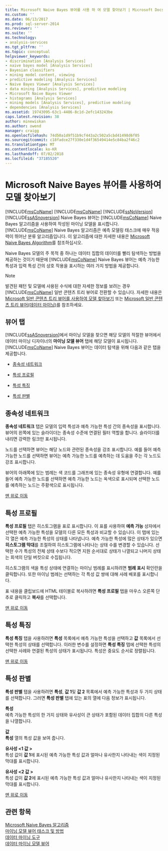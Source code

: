 ```yaml
---
title: Microsoft Naive Bayes 뷰어를 사용 하 여 모델 찾아보기 | Microsoft Docs
ms.custom: ''
ms.date: 06/13/2017
ms.prod: sql-server-2014
ms.reviewer: ''
ms.suite: ''
ms.technology:
- analysis-services
ms.tgt_pltfrm: ''
ms.topic: conceptual
helpviewer_keywords:
- discrimination [Analysis Services]
- naive bayes model [Analysis Services]
- Bayesian classifiers
- mining model content, viewing
- predictive modeling [Analysis Services]
- Naive Bayes Viewer [Analysis Services]
- data mining [Analysis Services], predictive modeling
- Microsoft Naive Bayes Viewer
- histograms [Analysis Services]
- mining models [Analysis Services], predictive modeling
- dependencies [Analysis Services]
ms.assetid: 19743095-63c1-4486-8c1d-2efc143243be
caps.latest.revision: 38
author: minewiskan
ms.author: owend
manager: craigg
ms.openlocfilehash: 74d50a1d9f51b9cf443a2c502a5cbd41498d6f05
ms.sourcegitcommit: c18fadce27f330e1d4f36549414e5c84ba2f46c2
ms.translationtype: MT
ms.contentlocale: ko-KR
ms.lasthandoff: 07/02/2018
ms.locfileid: "37185520"
---
```

# <a name="browse-a-model-using-the-microsoft-naive-bayes-viewer"></a>Microsoft Naive Bayes 뷰어를 사용하여 모델 찾아보기
   [!INCLUDE[msCoName](../../includes/msconame-md.md)]  [!INCLUDE[msCoName](../../includes/msconame-md.md)] [!INCLUDE[ssNoVersion](../../includes/ssnoversion-md.md)] [!INCLUDE[ssASnoversion](../../includes/ssasnoversion-md.md)] Naive Bayes 뷰어는 [!INCLUDE[msCoName](../../includes/msconame-md.md)] Naive Bayes 알고리즘을 사용하여 작성된 마이닝 모델을 표시합니다. [!INCLUDE[msCoName](../../includes/msconame-md.md)] Naive Bayes 알고리즘은 예측 모델링 태스크에 매우 적응력이 뛰어난 분류 알고리즘입니다. 이 알고리즘에 대한 자세한 내용은 [Microsoft Naive Bayes Algorithm](microsoft-naive-bayes-algorithm.md)를 참조하십시오.  
  
 Naive Bayes 모델의 주 목적 중 하나는 데이터 집합의 데이터를 빨리 탐색하는 방법을 제공하는 것이기 때문에 [!INCLUDE[msCoName](../../includes/msconame-md.md)] Naive Bayes 뷰어는 예측 가능한 특성과 입력 특성 간의 상호 작용을 표시하는 여러 가지 방법을 제공합니다.  
  
> [!NOTE]  
>  발견된 패턴 및 모델에 사용된 수식에 대한 자세한 정보를 보려는 경우 [!INCLUDE[msCoName](../../includes/msconame-md.md)] 일반 콘텐츠 트리 뷰어로 전환할 수 있습니다. 자세한 내용은 [Microsoft 일반 콘텐츠 트리 뷰어를 사용하여 모델 찾아보기](browse-a-model-using-the-microsoft-generic-content-tree-viewer.md) 또는 [Microsoft 일반 콘텐츠 트리 뷰어&#40;데이터 마이닝&#41;](../microsoft-generic-content-tree-viewer-data-mining.md)를 참조하세요.  
  
##  <a name="BKMK_ViewerTabs"></a> 뷰어 탭  
 [!INCLUDE[ssASnoversion](../../includes/ssasnoversion-md.md)]에서 마이닝 모델을 찾으면 해당 모델의 적절한 뷰어에서 데이터 마이닝 디자이너의 **마이닝 모델 뷰어** 탭에 해당 모델이 표시됩니다. [!INCLUDE[msCoName](../../includes/msconame-md.md)] Naive Bayes 뷰어는 데이터 탐색을 위해 다음과 같은 탭을 제공합니다.  
  
-   [종속성 네트워크](#BKMK_Dependency)  
  
-   [특성 프로필](#BKMK_Profiles)  
  
-   [특성 특징](#BKMK_Characteristics)  
  
-   [특성 판별](#BKMK_Discrimination)  
  
##  <a name="BKMK_Dependency"></a> 종속성 네트워크  
 **종속성 네트워크** 탭은 모델의 입력 특성과 예측 가능한 특성 간의 종속성을 표시합니다. 뷰어의 왼쪽에 있는 슬라이더는 종속성 수준에 연결된 필터 역할을 합니다. 슬라이더를 내리면 강력한 링크만 표시됩니다.  
  
 노드를 선택하면 뷰어는 해당 노드와 관련된 종속성을 강조 표시합니다. 예를 들어 예측 가능한 노드를 선택하면 뷰어는 예측 가능한 노드를 예측하는 데 도움을 주는 각 노드도 강조 표시합니다.  
  
 뷰어의 아래쪽에 있는 범례는 색 코드를 그래프에 있는 종속성 유형에 연결합니다. 예를 들어 예측 가능한 노드를 선택하면 예측 가능한 노드는 옥색으로 표시되며 선택한 노드를 예측하는 노드는 주황색으로 표시됩니다.  
  
 [맨 위로 이동](#BKMK_ViewerTabs)  
  
##  <a name="BKMK_Profiles"></a> 특성 프로필  
 **특성 프로필** 탭은 히스토그램을 표로 표시합니다. 이 표를 사용하여 **예측 가능** 상자에서 선택한 예측 가능한 특성을 모델의 다른 모든 특성과 비교할 수 있습니다. 이 탭에 있는 각 열은 예측 가능한 특성의 상태를 나타냅니다. 예측 가능한 특성에 많은 상태가 있으면 **히스토그램 막대**를 조절하여 히스토그램에 나타나는 상태 수를 변경할 수 있습니다. 선택한 수가 특성의 전체 상태 수보다 적으면 지원 순서대로 상태가 나열되고 나머지 상태는 회색의 단일 버킷으로 수집됩니다.  
  
 히스토그램의 색을 특성 상태에 연결하는 마이닝 범례를 표시하려면 **범례 표시** 확인란을 클릭합니다. 또한 마이닝 범례는 선택하는 각 특성 값 쌍에 대해 사례 배포를 표시합니다.  
  
 표 내용을 클립보드에 HTML 테이블로 복사하려면 **특성 프로필** 탭을 마우스 오른쪽 단추로 클릭하고 **복사**를 선택합니다.  
  
 [맨 위로 이동](#BKMK_ViewerTabs)  
  
##  <a name="BKMK_Characteristics"></a> 특성 특징  
 **특성 특징** 탭을 사용하려면 **특성** 목록에서 예측 가능한 특성을 선택하고 **값** 목록에서 선택한 특성의 상태를 선택합니다. 이러한 변수를 설정하면 **특성 특징** 탭에 선택한 특성의 선택한 사례와 연결된 특성의 상태가 표시됩니다. 특성은 중요도 순서로 정렬됩니다.  
  
 [맨 위로 이동](#BKMK_ViewerTabs)  
  
##  <a name="BKMK_Discrimination"></a> 특성 판별  
 **특성 판별** 탭을 사용하려면 **특성**, **값 1**및 **값 2** 목록에서 예측 가능한 특성과 두 가지 상태를 선택합니다. 그러면 **특성 판별** 탭에 있는 표의 열에 다음 정보가 표시됩니다.  
  
 **특성**  
 예측 가능한 특성의 한 가지 상태와 유사성이 큰 상태가 포함된 데이터 집합의 다른 특성을 나열합니다.  
  
 **값**  
 **특성** 열의 특성 값을 보여 줍니다.  
  
 **유사성 \<1 값 >**  
 특성 값이 **값 1**에 표시된 예측 가능한 특성 값과 얼마나 유사한지 나타내는 색이 지정된 막대를 표시합니다.  
  
 **유사성 \<2 값 >**  
 특성 값이 **값 2**에 표시된 예측 가능한 특성 값과 얼마나 유사한지 나타내는 색이 지정된 막대를 표시합니다.  
  
 [맨 위로 이동](#BKMK_ViewerTabs)  
  
## <a name="see-also"></a>관련 항목  
 [Microsoft Naive Bayes 알고리즘](microsoft-naive-bayes-algorithm.md)   
 [마이닝 모델 뷰어 태스크 및 방법](mining-model-viewer-tasks-and-how-tos.md)   
 [데이터 마이닝 도구](data-mining-tools.md)   
 [데이터 마이닝 모델 뷰어](data-mining-model-viewers.md)  
  
  
